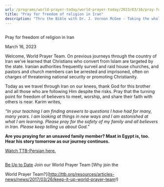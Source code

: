 ```yaml
---
url: /programs/world-prayer-today/world-prayer-today/2023/03/16/pray-for-freedom-of-religion-in-iran
title: "Pray for freedom of religion in Iran"
description: "Thru the Bible with Dr. J. Vernon McGee - Taking the whole Word to the whole world"
---
```







## 
 Pray for freedom of religion in Iran


March 16, 2023




Welcome, World Prayer Team. On previous journeys through the country of Iran we’ve learned that Christians who convert from Islam are targeted by the state. Iranian authorities frequently surveil and raid house churches, and pastors and church members can be arrested and imprisoned, often on charges of threatening national security or promoting Christianity.

Today as we travel through Iran on our knees, thank God for this brother and all those who are following Him despite the risks. Pray that the turning point for freedom of believers to meet, worship, and share their faith with others is near. Karim writes,

*“In your teaching I am finding answers to questions I have had for many, many years. I am looking at things in new ways and I am astonished at what I am learning. Please pray for the safety of my family and all believers in Iran. Please keep telling us about God.”*

**Are you praying for an unsaved family member? Maat in Egypt is, too. Hear his story tomorrow as our journey continues.**

[Watch TTB-Persian here.](https://tamameketab.com/)







## 




[Be Up to Date](http://feeds.feedburner.com/WorldPrayerToday "World Prayer Today RSS Feed")
Join our World Prayer Team
[Why join the  

World Prayer Team?](http://ttb.org/resources/articles-news/news/2017/03/26/keep-it-up-world-prayer-team!)




